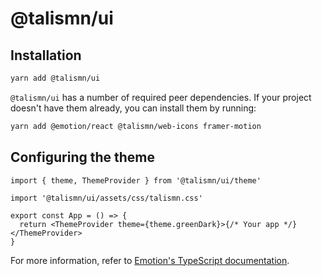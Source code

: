 # @talismn/ui

## Installation

```sh
yarn add @talismn/ui
```

`@talismn/ui` has a number of required peer dependencies. If your project doesn't have them already, you can install them by running:

```sh
yarn add @emotion/react @talismn/web-icons framer-motion
```

## Configuring the theme

```tsx
import { theme, ThemeProvider } from '@talismn/ui/theme'

import '@talismn/ui/assets/css/talismn.css'

export const App = () => {
  return <ThemeProvider theme={theme.greenDark}>{/* Your app */}</ThemeProvider>
}
```

For more information, refer to [Emotion's TypeScript documentation](https://emotion.sh/docs/typescript).

